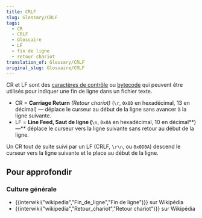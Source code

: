```yaml
---
title: CRLF
slug: Glossary/CRLF
tags:
  - CR
  - CRLF
  - Glossaire
  - LF
  - fin de ligne
  - retour chariot
translation_of: Glossary/CRLF
original_slug: Glossaire/CRLF
---
```

CR et LF sont des [caractères de contrôle](https://fr.wikipedia.org/wiki/Caractère_de_contrôle) ou [bytecode](https://fr.wikipedia.org/wiki/Bytecode) qui peuvent être utilisés pour indiquer une fin de ligne dans un fichier texte.

- CR = **Carriage Return** _(Retour chariot)_ (`\r`, `0x0D` en hexadécimal, 13 en décimal) — déplace le curseur au début de la ligne sans avancer à la ligne suivante.
- LF = **Line Feed, Saut de ligne (**`\n`, `0x0A` en hexadécimal, 10 en décimal**) —** déplace le curseur vers la ligne suivante sans retour au début de la ligne.

Un CR tout de suite suivi par un LF (CRLF, `\r\n`, ou `0x0D0A`) descend le curseur vers la ligne suivante et le place au début de la ligne.

## Pour approfondir

### Culture générale

- {{interwiki("wikipedia","Fin_de_ligne","Fin de ligne")}} sur Wikipédia
- {{interwiki("wikipedia","Retour_chariot","Retour chariot")}} sur Wikipédia
